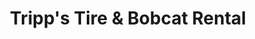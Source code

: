 ---
title: "Tripp's Tire & Bobcat Rental"
url: /bandera/tripps-tire-und-bobcat-rental/
shop: Reifen
---